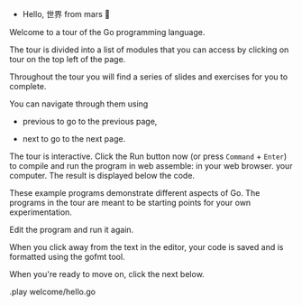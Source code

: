 * Hello, 世界 from mars :satellite:

Welcome to a tour of the Go programming language.

The tour is divided into a list of modules that you can
access by clicking on
<a style="cursor: pointer" onclick="highlightAndClick('[title=tour]')">tour</a> on the top left of the page.

Throughout the tour you will find a series of slides and exercises for you
to complete.

You can navigate through them using

- <a style="cursor: pointer" onclick="highlightAndClick('#previous')">previous</a> to go to the previous page,

- <a style="cursor: pointer" onclick="highlightAndClick('#next')">next</a> to go to the next page.

The tour is interactive. Click the
<a style="cursor: pointer" onclick="highlightAndClick('#runButton')">Run</a> button now
(or press `Command` + `Enter`) to compile and run the program in web assemble: in your web browser.
your computer.
The result is displayed below the code.

These example programs demonstrate different aspects of Go. The programs in the tour are meant to be starting points for your own experimentation.

Edit the program and run it again.

When you click away from the text in the editor, your code is saved and is formatted using the
gofmt tool.

When you're ready to move on, click the <a style="cursor: pointer" onclick="highlightAndClick('#next')">next</a> below.

.play welcome/hello.go
